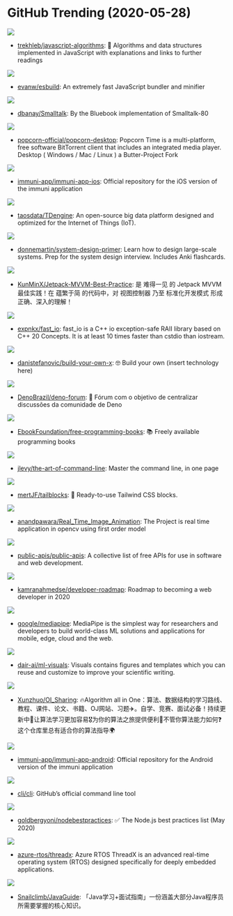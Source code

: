 # GitHub Trending (2020-05-28)

![](https://img.shields.io/badge/JavaScript-New%20313-green?style=flat-square&logo=appveyor)
- [trekhleb/javascript-algorithms](https://github.com/trekhleb/javascript-algorithms): 📝 Algorithms and data structures implemented in JavaScript with explanations and links to further readings

![](https://img.shields.io/badge/Go-New%20195-green?style=flat-square&logo=appveyor)
- [evanw/esbuild](https://github.com/evanw/esbuild): An extremely fast JavaScript bundler and minifier

![](https://img.shields.io/badge/C-New%20144-green?style=flat-square&logo=appveyor)
- [dbanay/Smalltalk](https://github.com/dbanay/Smalltalk): By the Bluebook implementation of Smalltalk-80

![](https://img.shields.io/badge/JavaScript-New%20250-green?style=flat-square&logo=appveyor)
- [popcorn-official/popcorn-desktop](https://github.com/popcorn-official/popcorn-desktop): Popcorn Time is a multi-platform, free software BitTorrent client that includes an integrated media player. Desktop ( Windows / Mac / Linux ) a Butter-Project Fork

![](https://img.shields.io/badge/Swift-New%2040-green?style=flat-square&logo=appveyor)
- [immuni-app/immuni-app-ios](https://github.com/immuni-app/immuni-app-ios): Official repository for the iOS version of the immuni application

![](https://img.shields.io/badge/C-New%2021-green?style=flat-square&logo=appveyor)
- [taosdata/TDengine](https://github.com/taosdata/TDengine): An open-source big data platform designed and optimized for the Internet of Things (IoT).

![](https://img.shields.io/badge/Python-New%20237-green?style=flat-square&logo=appveyor)
- [donnemartin/system-design-primer](https://github.com/donnemartin/system-design-primer): Learn how to design large-scale systems. Prep for the system design interview. Includes Anki flashcards.

![](https://img.shields.io/badge/Java-New%20191-green?style=flat-square&logo=appveyor)
- [KunMinX/Jetpack-MVVM-Best-Practice](https://github.com/KunMinX/Jetpack-MVVM-Best-Practice): 是 难得一见 的 Jetpack MVVM 最佳实践！在 蕴繁于简 的代码中，对 视图控制器 乃至 标准化开发模式 形成正确、深入的理解！

![](https://img.shields.io/badge/C%2B%2B-New%20112-green?style=flat-square&logo=appveyor)
- [expnkx/fast_io](https://github.com/expnkx/fast_io): fast_io is a C++ io exception-safe RAII library based on C++ 20 Concepts. It is at least 10 times faster than cstdio than iostream.

![](https://img.shields.io/badge/none-New%20336-green?style=flat-square&logo=appveyor)
- [danistefanovic/build-your-own-x](https://github.com/danistefanovic/build-your-own-x): 🤓 Build your own (insert technology here)

![](https://img.shields.io/badge/none-New%2072-green?style=flat-square&logo=appveyor)
- [DenoBrazil/deno-forum](https://github.com/DenoBrazil/deno-forum): 🦖 Fórum com o objetivo de centralizar discussões da comunidade de Deno

![](https://img.shields.io/badge/none-New%20255-green?style=flat-square&logo=appveyor)
- [EbookFoundation/free-programming-books](https://github.com/EbookFoundation/free-programming-books): 📚 Freely available programming books

![](https://img.shields.io/badge/none-New%20249-green?style=flat-square&logo=appveyor)
- [jlevy/the-art-of-command-line](https://github.com/jlevy/the-art-of-command-line): Master the command line, in one page

![](https://img.shields.io/badge/JavaScript-New%20281-green?style=flat-square&logo=appveyor)
- [mertJF/tailblocks](https://github.com/mertJF/tailblocks): 🎉 Ready-to-use Tailwind CSS blocks.

![](https://img.shields.io/badge/Python-New%20327-green?style=flat-square&logo=appveyor)
- [anandpawara/Real_Time_Image_Animation](https://github.com/anandpawara/Real_Time_Image_Animation): The Project is real time application in opencv using first order model

![](https://img.shields.io/badge/Python-New%20297-green?style=flat-square&logo=appveyor)
- [public-apis/public-apis](https://github.com/public-apis/public-apis): A collective list of free APIs for use in software and web development.

![](https://img.shields.io/badge/none-New%20255-green?style=flat-square&logo=appveyor)
- [kamranahmedse/developer-roadmap](https://github.com/kamranahmedse/developer-roadmap): Roadmap to becoming a web developer in 2020

![](https://img.shields.io/badge/C%2B%2B-New%20122-green?style=flat-square&logo=appveyor)
- [google/mediapipe](https://github.com/google/mediapipe): MediaPipe is the simplest way for researchers and developers to build world-class ML solutions and applications for mobile, edge, cloud and the web.

![](https://img.shields.io/badge/none-New%20132-green?style=flat-square&logo=appveyor)
- [dair-ai/ml-visuals](https://github.com/dair-ai/ml-visuals): Visuals contains figures and templates which you can reuse and customize to improve your scientific writing.

![](https://img.shields.io/badge/Roff-New%2081-green?style=flat-square&logo=appveyor)
- [Xunzhuo/OI_Sharing](https://github.com/Xunzhuo/OI_Sharing): 🔥Algorithm all in One：算法、数据结构的学习路线、教程、课件、论文、书籍、OJ网站、习题✈️。自学、竞赛、面试必备！持续更新中🎄让算法学习更加容易🎖为你的算法之旅提供便利🚗不管你算法能力如何❓这个仓库里总有适合你的算法指导🌍

![](https://img.shields.io/badge/Kotlin-New%2048-green?style=flat-square&logo=appveyor)
- [immuni-app/immuni-app-android](https://github.com/immuni-app/immuni-app-android): Official repository for the Android version of the immuni application

![](https://img.shields.io/badge/Go-New%2093-green?style=flat-square&logo=appveyor)
- [cli/cli](https://github.com/cli/cli): GitHub’s official command line tool

![](https://img.shields.io/badge/JavaScript-New%20229-green?style=flat-square&logo=appveyor)
- [goldbergyoni/nodebestpractices](https://github.com/goldbergyoni/nodebestpractices): ✅ The Node.js best practices list (May 2020)

![](https://img.shields.io/badge/C-New%2069-green?style=flat-square&logo=appveyor)
- [azure-rtos/threadx](https://github.com/azure-rtos/threadx): Azure RTOS ThreadX is an advanced real-time operating system (RTOS) designed specifically for deeply embedded applications.

![](https://img.shields.io/badge/Java-New%20158-green?style=flat-square&logo=appveyor)
- [Snailclimb/JavaGuide](https://github.com/Snailclimb/JavaGuide): 「Java学习+面试指南」一份涵盖大部分Java程序员所需要掌握的核心知识。

